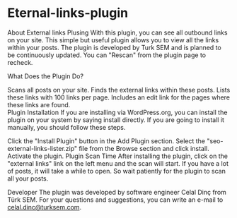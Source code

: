 # Eternal-links-plugin
About  External links  Plusing
With this plugin, you can see all outbound links on your site. This simple but useful plugin allows you to view all the links within your posts. The plugin is developed by Turk SEM and is planned to be continuously updated. You can "Rescan" from the plugin page to recheck.

What Does the Plugin Do?

Scans all posts on your site.
Finds the external links within these posts.
Lists these links with 100 links per page.
Includes an edit link for the pages where these links are found.  
Plugin Installation
If you are installing via WordPress.org, you can install the plugin on your system by saying install directly. If you are going to install it manually, you should follow these steps.

Click the "Install Plugin" button in the Add Plugin section.
Select the "seo-external-links-lister.zip" file from the Browse section and click install.
Activate the plugin.
Plugin Scan Time
After installing the plugin, click on the "external links" link on the left menu and the scan will start. If you have a lot of posts, it will take a while to open. So wait patiently for the plugin to scan all your posts.

Developer
The plugin was developed by software engineer Celal Dinç from Türk SEM. For your questions and suggestions, you can write an e-mail to celal.dinc@turksem.com.
